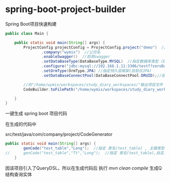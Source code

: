 # spring-boot-project-builder
Spring Boot项目快速构建

```java
public class Main {

    public static void main(String[] args) {
        ProjectConfig projectConfig = ProjectConfig.project("demo")  //项目名
                .company("wymix")  //公司名
                .enableSwagger()  //启用swagger
                .setDataBaseType(DataBaseType.MYSQL)  //指定数据库类型（目前仅支持mysql）
                .configure("jdbc:mysql://192.168.1.11:3306/testf?zeroDateTimeBehavior=convertToNull&autoReconnect=true", "root", "ori18502800930") //配置数据库
                .setOrmType(OrmType.JPA) //指定持久层框架(目前仅JPA)
                .setDataBaseConnectPool(DataBaseConnectPool.DRUID);//指定数据库连接池(目前仅支持DRUID)

        //向"/home/wymix/workspaces/study_diary_workspaces/"输出项目文件
        CodeBuilder.toFilePath("/home/wymix/workspaces/study_diary_workspaces/").build(projectConfig);

    }
}
```

一键生成 spring boot 项目代码

在生成的代码中

src/test/java/com/company/project/CodeGenerator

```java
public static void main(String[] args) {
        genCode("test_table","Long");  //指定 表名(test_table) , 主键类型(Long)    生成对应表的model/vo/repository/service/web代码
//      genCode("test_table","Tt","Long");  //指定 表名(test_table),自定义类名(tt), 主键类型(Long);
    }
```

因该项目引入了QueryDSL，所以在生成代码后 执行 _mvn clean compile_  生成Q结构查询实体
